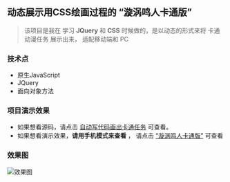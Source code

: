 ## 动态展示用CSS绘画过程的 “漩涡鸣人卡通版”
> 该项目是我在 学习 **JQuery** 和 **CSS** 时候做的，是以动态的形式来将 卡通动漫任务 展示出来， 适配移动端和 PC
### 技术点
- 原生JavaScript
- JQuery
- 面向对象方法

### 项目演示效果

- 如果想看源码，请点击 [自动写代码画出卡通任务](https://github.com/wwwpppfffzzz/Naruto) 可查看。
- 如果想看演示效果，**请用手机模式来查看** ， 请点击 [“漩涡鸣人卡通版”](https://wwwpppfffzzz.github.io/Naruto/dist/) 可查看

### 效果图
![效果图](https://p6-juejin.byteimg.com/tos-cn-i-k3u1fbpfcp/00b570cef1a1498c8c8dc9c1c638446e~tplv-k3u1fbpfcp-watermark.image)